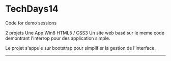 TechDays14
==========

Code for demo sessions

2 projets
Une App Win8 HTML5 / CSS3
Un site web basé sur le meme code demontrant l'interrop pour des application simple.

Le projet s'appuie sur bootstrap pour simplifier la gestion de l'interface.

------------

